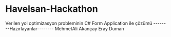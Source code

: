 # Havelsan-Hackathon
Verilen yol optimizasyon probleminin C# Form Application ile çözümü
--------Hazırlayanlar--------
     MehmetAli Akançay
     Eray Duman

